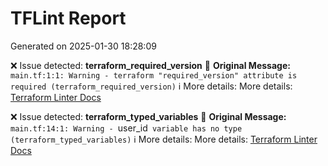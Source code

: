 # TFLint Report
Generated on 2025-01-30 18:28:09

❌ Issue detected: **terraform_required_version**
📝 **Original Message:** `main.tf:1:1: Warning - terraform "required_version" attribute is required (terraform_required_version)`
ℹ️ More details: More details: [Terraform Linter Docs](https://github.com/terraform-linters/tflint-ruleset-terraform/blob/main/docs/rules/terraform_required_version.md)

❌ Issue detected: **terraform_typed_variables**
📝 **Original Message:** `main.tf:14:1: Warning - `user_id` variable has no type (terraform_typed_variables)`
ℹ️ More details: More details: [Terraform Linter Docs](https://github.com/terraform-linters/tflint-ruleset-terraform/blob/main/docs/rules/terraform_typed_variables.md)
